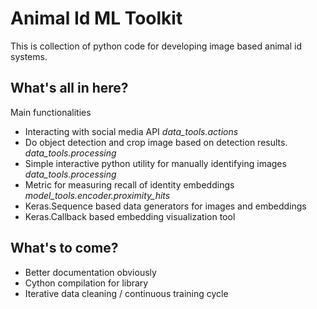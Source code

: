 # Animal Id ML Toolkit
This is collection of python code for developing image based animal id systems.

## What's all in here?

Main functionalities
* Interacting with social media API _data_tools.actions_  
* Do object detection and crop image based on detection results. _data_tools.processing_ 
* Simple interactive python utility for manually identifying images _data_tools.processing_   
* Metric for measuring recall of identity embeddings _model_tools.encoder.proximity_hits_  
* Keras.Sequence based data generators for images and embeddings
* Keras.Callback based embedding visualization tool

## What's to come?

* Better documentation obviously
* Cython compilation for library
* Iterative data cleaning / continuous training cycle
